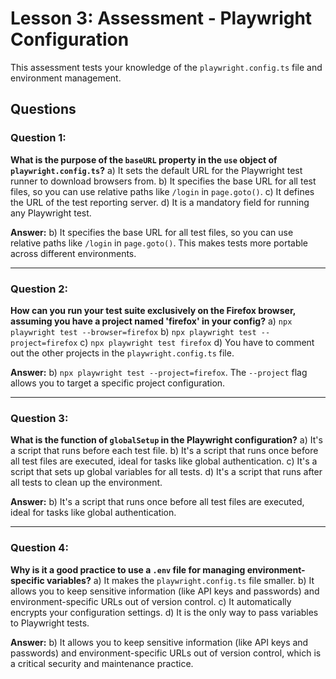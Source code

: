 # Lesson 3: Assessment - Playwright Configuration

This assessment tests your knowledge of the `playwright.config.ts` file and environment management.

## Questions

### Question 1:
**What is the purpose of the `baseURL` property in the `use` object of `playwright.config.ts`?**
a) It sets the default URL for the Playwright test runner to download browsers from.
b) It specifies the base URL for all test files, so you can use relative paths like `/login` in `page.goto()`.
c) It defines the URL of the test reporting server.
d) It is a mandatory field for running any Playwright test.

**Answer:**
b) It specifies the base URL for all test files, so you can use relative paths like `/login` in `page.goto()`. This makes tests more portable across different environments.

---

### Question 2:
**How can you run your test suite exclusively on the Firefox browser, assuming you have a project named 'firefox' in your config?**
a) `npx playwright test --browser=firefox`
b) `npx playwright test --project=firefox`
c) `npx playwright test firefox`
d) You have to comment out the other projects in the `playwright.config.ts` file.

**Answer:**
b) `npx playwright test --project=firefox`. The `--project` flag allows you to target a specific project configuration.

---

### Question 3:
**What is the function of `globalSetup` in the Playwright configuration?**
a) It's a script that runs before each test file.
b) It's a script that runs once before all test files are executed, ideal for tasks like global authentication.
c) It's a script that sets up global variables for all tests.
d) It's a script that runs after all tests to clean up the environment.

**Answer:**
b) It's a script that runs once before all test files are executed, ideal for tasks like global authentication.

---

### Question 4:
**Why is it a good practice to use a `.env` file for managing environment-specific variables?**
a) It makes the `playwright.config.ts` file smaller.
b) It allows you to keep sensitive information (like API keys and passwords) and environment-specific URLs out of version control.
c) It automatically encrypts your configuration settings.
d) It is the only way to pass variables to Playwright tests.

**Answer:**
b) It allows you to keep sensitive information (like API keys and passwords) and environment-specific URLs out of version control, which is a critical security and maintenance practice.